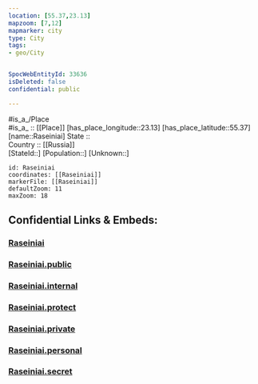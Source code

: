 ```yaml
---
location: [55.37,23.13] 
mapzoom: [7,12] 
mapmarker: city 
type: City
tags:
- geo/City


SpocWebEntityId: 33636
isDeleted: false
confidential: public

---
```

#is_a_/Place  
#is_a_ :: [[Place]] 
[has_place_longitude::23.13] 
[has_place_latitude::55.37] 
[name::Raseiniai] 
State ::  
Country :: [[Russia]]  
[StateId::] 
[Population::] 
[Unknown::] 


```leaflet
id: Raseiniai
coordinates: [[Raseiniai]] 
markerFile: [[Raseiniai]] 
defaultZoom: 11 
maxZoom: 18
```


## Confidential Links & Embeds: 

### [Raseiniai](/_Standards/Earth/Continent/Europe/Europe~North/Lithuania/Counties~Lithuania/Kauno/City/Raseiniai.md) 

### [Raseiniai.public](/_public/Earth/Continent/Europe/Europe~North/Lithuania/Counties~Lithuania/Kauno/City/Raseiniai.public.md) 

### [Raseiniai.internal](/_internal/Earth/Continent/Europe/Europe~North/Lithuania/Counties~Lithuania/Kauno/City/Raseiniai.internal.md) 

### [Raseiniai.protect](/_protect/Earth/Continent/Europe/Europe~North/Lithuania/Counties~Lithuania/Kauno/City/Raseiniai.protect.md) 

### [Raseiniai.private](/_private/Earth/Continent/Europe/Europe~North/Lithuania/Counties~Lithuania/Kauno/City/Raseiniai.private.md) 

### [Raseiniai.personal](/_personal/Earth/Continent/Europe/Europe~North/Lithuania/Counties~Lithuania/Kauno/City/Raseiniai.personal.md) 

### [Raseiniai.secret](/_secret/Earth/Continent/Europe/Europe~North/Lithuania/Counties~Lithuania/Kauno/City/Raseiniai.secret.md)

